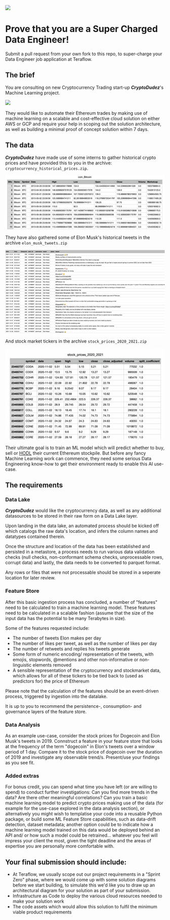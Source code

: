 ![](teraflow.webp)
# Prove that you are a Super Charged Data Engineer!

Submit a pull request from your own fork to this repo, to super-charge your Data Engineer job application at Teraflow.

## The brief

You are consulting on new Cryptocurrency Trading start-up __*CryptoDudez*__'s Machine Learning project.

![](ethereum.jpg)

They would like to automate their Ethereum trades by making use of machine learning on a scalable and cost-effective cloud solution on either AWS or GCP and require your help in scoping out the solution architecture, as well as building a minimal proof of concept solution within 7 days.

## The data

__*CryptoDudez*__ have made use of some interns to gather historical crypto prices and have provided this to you in the archive: `cryptocurrency_historical_prices.zip`. 

![](coinBitCoin.png)

They have also gathered some of Elon Musk's historical tweets in the archive `elon_musk_tweets.zip` 

![](elon.png)

And stock market tickers in the archive `stock_prices_2020_2021.zip`

![](stockprices.png)

Their ultimate goal is to train an ML model which will predict whether to buy, sell or [HODL](https://www.nerdwallet.com/article/investing/hodl-a-typo-takes-hold-as-a-sound-cryptocurrency-strategy) their current Ethereum stockpile. But before any fancy Machine Learning work can commence, they need some serious Data Engineering know-how to get their environment ready to enable this AI use-case.

## The requirements

### Data Lake

__*CryptoDudez*__ would like the cryptocurrency data, as well as any additional datasources to be stored in their raw form on a Data Lake layer.

Upon landing in the data lake, an automated process should be kicked off which catalogs the raw data's location, and infers the column names and datatypes contained therein. 

Once the structure and location of the data has been established and persisted in a metastore, a process needs to run various data validation checks (null checks, non-conformant schema checks, unprocessable rows, corrupt data) and lastly, the data needs to be converted to parquet format. 

Any rows or files that were not processable should be stored in a seperate location for later review.

### Feature Store

After this basic ingestion process has concluded, a number of "features" need to be calculated to train a machine learning model. These features need to be calculated in a scalable fashion (assume that the size of the input data has the potential to be many Terabytes in size).

Some of the features requested include:

- The number of tweets Elon makes per day
- The number of likes per tweet, as well as the number of likes per day
- The number of retweets and replies his tweets generate
- Some form of numeric encoding/ representation of the tweets, with emojis, stopwords, @mentions and other non-informative or non-linguistic elements removed
- A sensible representation of the cryptocurrency and stockmarket data, which allows for all of these tickers to be tied back to (used as predictors for) the price of Ethereum

Please note that the calculation of the features should be an event-driven process, triggered by ingestion into the datalake.

It is up to you to recommend the persistence-, consumption- and governance layers of the feature store.

### Data Analysis

As an example use-case, consider the stock prices for Dogecoin and Elon Musk's tweets in 2019. Connstruct a feature in your feature store that looks at the frequency of the term "dogecoin" in Elon's tweets over a window period of 1 day. Compare it to the stock price of dogecoin over the duration of 2019 and investigate any observable trend/s. Present/use your findings as you see fit.


### Added extras

For bonus credit, you can spend what time you have left (or are willing to spend) to conduct further investigations: Can you find more trends in the data? Are there other meaningful correlations? Can you train a basic machine learning model to predict crypto prices making use of the data (for example for the use-case explored in the data analysis section), or alternatively you might wish to templatise your code into a reusable Python package, or build some ML Feature Store capabilities, such as data-drift detection, dataset metadata; another option could be to indicate how a machine learning model trained on this data would be deployed behind an API and/ or how such a model could be retrained... whatever you feel will impress your client the most, given the tight deadline and the areas of expertise you are personally more comfortable with.

## Your final submission should include:

* At Teraflow, we usually scope out our project requirements in a "Sprint Zero" phase, where we would come up with some solution diagrams before we start building, to simulate this we'd like you to draw up an architectural diagram for your solution as part of your submission.
* Infrastructure as Code to deploy the various cloud resources needed to make your solution work
* The code assets which would allow this solution to fulfil the minimum viable product requirements
